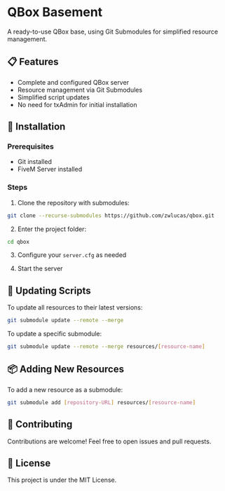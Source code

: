 # QBox Basement

A ready-to-use QBox base, using Git Submodules for simplified resource management.

## 📋 Features

- Complete and configured QBox server
- Resource management via Git Submodules
- Simplified script updates
- No need for txAdmin for initial installation

## 🚀 Installation

### Prerequisites

- Git installed
- FiveM Server installed

### Steps

1. Clone the repository with submodules:
```bash
git clone --recurse-submodules https://github.com/zwlucas/qbox.git
```

2. Enter the project folder:
```bash
cd qbox
```

3. Configure your `server.cfg` as needed

4. Start the server

## 🔄 Updating Scripts

To update all resources to their latest versions:

```bash
git submodule update --remote --merge
```

To update a specific submodule:

```bash
git submodule update --remote --merge resources/[resource-name]
```

## 📦 Adding New Resources

To add a new resource as a submodule:

```bash
git submodule add [repository-URL] resources/[resource-name]
```

## 🤝 Contributing

Contributions are welcome! Feel free to open issues and pull requests.

## 📄 License

This project is under the MIT License.

